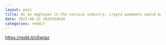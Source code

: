 ```yaml
--- 
layout: post 
title: As an employee in the service industry, crypto payments would make my financial life substantially more convenient. 
date: 2021-06-22 1624394634 
categories: reddit 
--- 
```

https://redd.it/o5wtaz